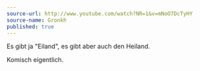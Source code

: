 ```yaml
---
source-url: http://www.youtube.com/watch?NR=1&v=mNoO7DcTyHY
source-name: Gronkh
published: true
---
```


<p>Es gibt ja "Eiland", es gibt aber auch den Heiland.</p>

<p>Komisch eigentlich.</p>


